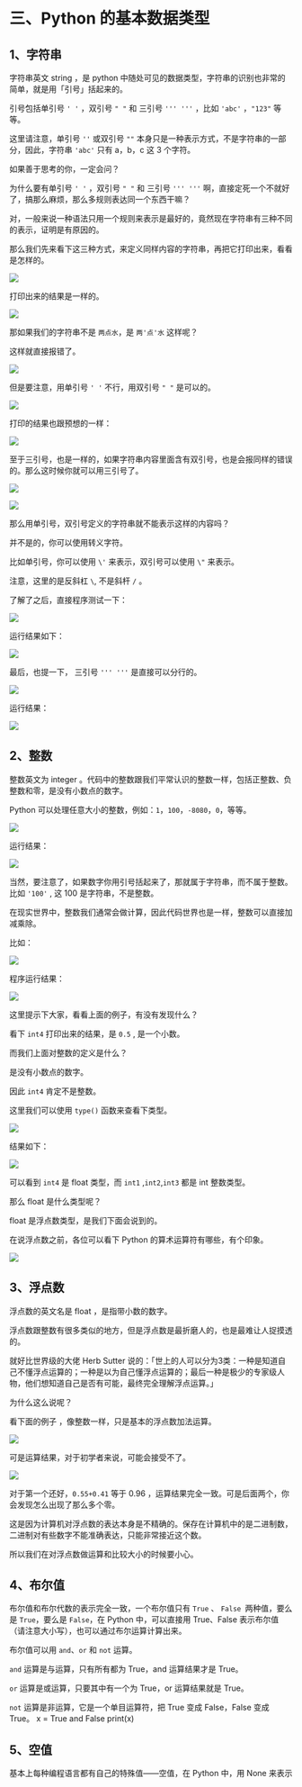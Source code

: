 # 三、Python 的基本数据类型 #

## 1、字符串 ##

字符串英文 string ，是 python 中随处可见的数据类型，字符串的识别也非常的简单，就是用「引号」括起来的。

引号包括单引号 `' '` ，双引号 `" "` 和 三引号 `''' '''` ，比如 `'abc'` ，`"123"` 等等。

这里请注意，单引号 `''`  或双引号 `""`  本身只是一种表示方式，不是字符串的一部分，因此，字符串 `'abc'` 只有 a，b，c 这 3 个字符。

如果善于思考的你，一定会问？

为什么要有单引号 `' '` ，双引号 `" "` 和 三引号 `''' '''` 啊，直接定死一个不就好了，搞那么麻烦，那么多规则表达同一个东西干嘛？

对，一般来说一种语法只用一个规则来表示是最好的，竟然现在字符串有三种不同的表示，证明是有原因的。

那么我们先来看下这三种方式，来定义同样内容的字符串，再把它打印出来，看看是怎样的。

![](http://twowaterimage.oss-cn-beijing.aliyuncs.com/2019-08-29-071320.png)

打印出来的结果是一样的。

![](http://twowaterimage.oss-cn-beijing.aliyuncs.com/2019-08-29-071403.png)

那如果我们的字符串不是 `两点水`，是 `两'点'水` 这样呢？

这样就直接报错了。

![](http://twowaterimage.oss-cn-beijing.aliyuncs.com/2019-08-29-071800.png)

但是要注意，用单引号 `' '` 不行，用双引号 `" "` 是可以的。

![](http://twowaterimage.oss-cn-beijing.aliyuncs.com/2019-08-29-072459.png)

打印的结果也跟预想的一样：

![](http://twowaterimage.oss-cn-beijing.aliyuncs.com/2019-08-29-072523.png)

至于三引号，也是一样的，如果字符串内容里面含有双引号，也是会报同样的错误的。那么这时候你就可以用三引号了。

![](http://twowaterimage.oss-cn-beijing.aliyuncs.com/2019-08-29-072701.png)

![](http://twowaterimage.oss-cn-beijing.aliyuncs.com/2019-08-29-072829.png)

那么用单引号，双引号定义的字符串就不能表示这样的内容吗？

并不是的，你可以使用转义字符。

比如单引号，你可以使用 `\'` 来表示，双引号可以使用 `\"`  来表示。

注意，这里的是反斜杠 `\`, 不是斜杆 `/` 。

了解了之后，直接程序测试一下：

![](http://twowaterimage.oss-cn-beijing.aliyuncs.com/2019-08-29-073544.png)

运行结果如下：

![](http://twowaterimage.oss-cn-beijing.aliyuncs.com/2019-08-29-073601.png)

最后，也提一下， 三引号 `''' '''` 是直接可以分行的。

![](http://twowaterimage.oss-cn-beijing.aliyuncs.com/2019-08-29-074157.png)

运行结果：

![](http://twowaterimage.oss-cn-beijing.aliyuncs.com/2019-08-29-074209.png)






## 2、整数 ##

整数英文为 integer 。代码中的整数跟我们平常认识的整数一样，包括正整数、负整数和零，是没有小数点的数字。

Python 可以处理任意大小的整数，例如：`1`，`100`，`-8080`，`0`，等等。

![](http://twowaterimage.oss-cn-beijing.aliyuncs.com/2019-08-29-075017.png)

运行结果：

![](http://twowaterimage.oss-cn-beijing.aliyuncs.com/2019-08-29-075046.png)

当然，要注意了，如果数字你用引号括起来了，那就属于字符串，而不属于整数。比如 `'100'` , 这 100 是字符串，不是整数。

在现实世界中，整数我们通常会做计算，因此代码世界也是一样，整数可以直接加减乘除。

比如：

![](http://twowaterimage.oss-cn-beijing.aliyuncs.com/2019-08-29-075748.png)

程序运行结果：

![](http://twowaterimage.oss-cn-beijing.aliyuncs.com/2019-08-29-075806.png)

这里提示下大家，看看上面的例子，有没有发现什么？

看下 `int4` 打印出来的结果，是 `0.5` , 是一个小数。

而我们上面对整数的定义是什么？

是没有小数点的数字。

因此 `int4` 肯定不是整数。

这里我们可以使用 `type()` 函数来查看下类型。

![](http://twowaterimage.oss-cn-beijing.aliyuncs.com/2019-08-30-032745.png)

结果如下：

![](http://twowaterimage.oss-cn-beijing.aliyuncs.com/2019-08-30-032826.png)

可以看到 `int4` 是 float 类型，而 `int1` ,`int2`,`int3` 都是 int 整数类型。

那么 float  是什么类型呢？

float 是浮点数类型，是我们下面会说到的。

在说浮点数之前，各位可以看下 Python 的算术运算符有哪些，有个印象。

![](http://twowaterimage.oss-cn-beijing.aliyuncs.com/2019-08-30-034538.png)





## 3、浮点数 ##

浮点数的英文名是 float ，是指带小数的数字。

浮点数跟整数有很多类似的地方，但是浮点数是最折磨人的，也是最难让人捉摸透的。

就好比世界级的大佬 Herb Sutter 说的：「世上的人可以分为3类：一种是知道自己不懂浮点运算的；一种是以为自己懂浮点运算的；最后一种是极少的专家级人物，他们想知道自己是否有可能，最终完全理解浮点运算。」

为什么这么说呢？

看下面的例子 ，像整数一样，只是基本的浮点数加法运算。

![](http://twowaterimage.oss-cn-beijing.aliyuncs.com/2019-08-30-081702.png)

可是运算结果，对于初学者来说，可能会接受不了。

![](http://twowaterimage.oss-cn-beijing.aliyuncs.com/2019-08-30-081922.png)

对于第一个还好，`0.55+0.41` 等于 0.96 ，运算结果完全一致。可是后面两个，你会发现怎么出现了那么多个零。

这是因为计算机对浮点数的表达本身是不精确的。保存在计算机中的是二进制数，二进制对有些数字不能准确表达，只能非常接近这个数。

所以我们在对浮点数做运算和比较大小的时候要小心。




## 4、布尔值 ##

布尔值和布尔代数的表示完全一致，一个布尔值只有 `True` 、 `False `两种值，要么是 `True`，要么是 `False`，在 Python 中，可以直接用 True、False 表示布尔值（请注意大小写），也可以通过布尔运算计算出来。

布尔值可以用 `and`、`or` 和 `not` 运算。

`and` 运算是与运算，只有所有都为 True，and 运算结果才是 True。

`or` 运算是或运算，只要其中有一个为 True，or 运算结果就是 True。

`not` 运算是非运算，它是一个单目运算符，把 True 变成 False，False 变成 True。
x = True and False
print(x)


## 5、空值 ##

基本上每种编程语言都有自己的特殊值——空值，在 Python 中，用 None 来表示







